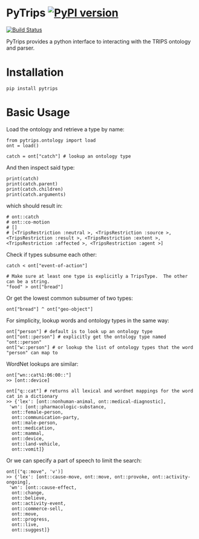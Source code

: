 # PyTrips [![PyPI version](https://badge.fury.io/py/pytrips.svg)](https://badge.fury.io/py/pytrips)

[![Build Status](https://travis-ci.com/mrmechko/pytrips.svg?branch=master)](https://travis-ci.com/mrmechko/pytrips)

PyTrips provides a python interface to interacting with the TRIPS ontology and parser.


# Installation

```
pip install pytrips
```

# Basic Usage

Load the ontology and retrieve a type by name:

```
from pytrips.ontology import load
ont = load()

catch = ont["catch"] # lookup an ontology type
```

And then inspect said type:

```
print(catch)
print(catch.parent)
print(catch.children)
print(catch.arguments)
```

which should result in:

```
# ont::catch
# ont::co-motion
# []
# [<TripsRestriction :neutral >, <TripsRestriction :source >, <TripsRestriction :result >, <TripsRestriction :extent >, <TripsRestriction :affected >, <TripsRestriction :agent >]
```

Check if types subsume each other:
```
catch < ont["event-of-action"]

# Make sure at least one type is explicitly a TripsType.  The other can be a string.
"food" > ont["bread"]
```

Or get the lowest common subsumer of two types:
```
ont["bread"] ^ ont["geo-object"]
```

For simplicity, lookup words and ontology types in the same way:
```
ont["person"] # default is to look up an ontology type
ont["ont::person"] # explicitly get the ontology type named "ont::person"
ont["w::person"] # or lookup the list of ontology types that the word "person" can map to
```

WordNet lookups are similar:
```
ont["wn::cat%1:06:00::"]
>> [ont::device]

ont["q::cat"] # returns all lexical and wordnet mappings for the word cat in a dictionary
>> {'lex': [ont::nonhuman-animal, ont::medical-diagnostic],
 'wn': [ont::pharmacologic-substance,
  ont::female-person,
  ont::communication-party,
  ont::male-person,
  ont::medication,
  ont::mammal,
  ont::device,
  ont::land-vehicle,
  ont::vomit]}
```

Or we can specify a part of speech to limit the search:
```
ont[("q::move", 'v')]
>> {'lex': [ont::cause-move, ont::move, ont::provoke, ont::activity-ongoing],
 'wn': [ont::cause-effect,
  ont::change,
  ont::believe,
  ont::activity-event,
  ont::commerce-sell,
  ont::move,
  ont::progress,
  ont::live,
  ont::suggest]}
```
